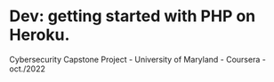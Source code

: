 # Dev: getting started with PHP on Heroku.
Cybersecurity Capstone Project - University of Maryland - Coursera - oct./2022
